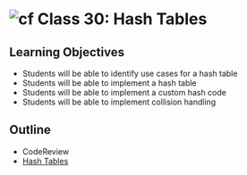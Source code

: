 # ![cf](http://i.imgur.com/7v5ASc8.png) Class 30: Hash Tables

## Learning Objectives
- Students will be able to identify use cases for a hash table
- Students will be able to implement a hash table
- Students will be able to implement a custom hash code
- Students will be able to implement collision handling

## Outline
- CodeReview
- [Hash Tables]
<!-- [Hyperlinks]{:target="_blank"} -->


<!-- links -->
[Hash Tables]: ./notes/hash_tables.md

